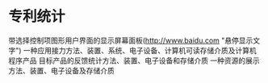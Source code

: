 # 专利统计
带选择控制项图形用户界面的显示屏幕面板(http://www.baidu.com "悬停显示文字")
一种应用接力方法、装置、系统、电子设备、计算机可读存储介质及计算机程序产品
目标产品的反馈统计方法、装置、电子设备和存储介质
一种资源的展示方法、装置、电子设备及存储介质
